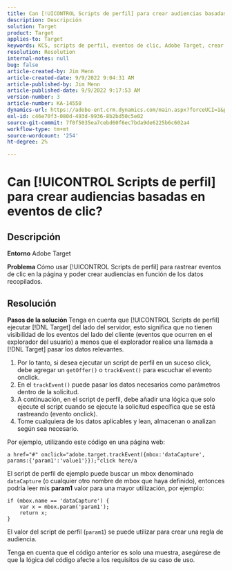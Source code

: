 ```yaml
---
title: Can [!UICONTROL Scripts de perfil] para crear audiencias basadas en eventos de clic?
description: Descripción
solution: Target
product: Target
applies-to: Target
keywords: KCS, scripts de perfil, eventos de clic, Adobe Target, crear audiencias, onclick
resolution: Resolution
internal-notes: null
bug: false
article-created-by: Jim Menn
article-created-date: 9/9/2022 9:04:31 AM
article-published-by: Jim Menn
article-published-date: 9/9/2022 9:17:53 AM
version-number: 3
article-number: KA-14550
dynamics-url: https://adobe-ent.crm.dynamics.com/main.aspx?forceUCI=1&pagetype=entityrecord&etn=knowledgearticle&id=c324ea64-1e30-ed11-9db1-0022480866ad
exl-id: c46e70f3-080d-493d-9936-8b2bd50c5e02
source-git-commit: 7f0f5035ea7cebd60f6ec7bda9de6225b6c602a4
workflow-type: tm+mt
source-wordcount: '254'
ht-degree: 2%

---
```


# Can [!UICONTROL Scripts de perfil] para crear audiencias basadas en eventos de clic?

## Descripción


<b>Entorno</b>
Adobe Target

<b>Problema</b>
Cómo usar [!UICONTROL Scripts de perfil] para rastrear eventos de clic en la página y poder crear audiencias en función de los datos recopilados.


## Resolución


<b>Pasos de la solución</b>
Tenga en cuenta que [!UICONTROL Scripts de perfil] ejecutar [!DNL Target] del lado del servidor, esto significa que no tienen visibilidad de los eventos del lado del cliente (eventos que ocurren en el explorador del usuario) a menos que el explorador realice una llamada a [!DNL Target] pasar los datos relevantes.

1. Por lo tanto, si desea ejecutar un script de perfil en un suceso click, debe agregar un `getOffer()` o `trackEvent()` para escuchar el evento onclick.
2. En el `trackEvent()` puede pasar los datos necesarios como parámetros dentro de la solicitud.
3. A continuación, en el script de perfil, debe añadir una lógica que solo ejecute el script cuando se ejecute la solicitud específica que se está rastreando (evento onclick).
4. Tome cualquiera de los datos aplicables y lean, almacenan o analizan según sea necesario.


Por ejemplo, utilizando este código en una página web:

`a href="#" onclick="adobe.target.trackEvent({mbox:'dataCapture', params:{'param1':'value1'}});"click here/a`

El script de perfil de ejemplo puede buscar un mbox denominado `dataCapture` (o cualquier otro nombre de mbox que haya definido), entonces podría leer mis <b>param1</b> valor para una mayor utilización, por ejemplo:


```
if (mbox.name == 'dataCapture') {
    var x = mbox.param('param1'); 
    return x; 
}
```

El valor del script de perfil (`param1`) se puede utilizar para crear una regla de audiencia.

Tenga en cuenta que el código anterior es solo una muestra, asegúrese de que la lógica del código afecte a los requisitos de su caso de uso.
